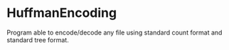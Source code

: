 # HuffmanEncoding
Program able to encode/decode any file using standard count format and standard tree format.
